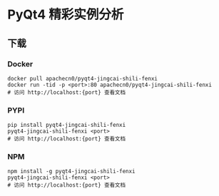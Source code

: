 # PyQt4 精彩实例分析

## 下载

### Docker

```
docker pull apachecn0/pyqt4-jingcai-shili-fenxi
docker run -tid -p <port>:80 apachecn0/pyqt4-jingcai-shili-fenxi
# 访问 http://localhost:{port} 查看文档
```

### PYPI

```
pip install pyqt4-jingcai-shili-fenxi
pyqt4-jingcai-shili-fenxi <port>
# 访问 http://localhost:{port} 查看文档
```

### NPM

```
npm install -g pyqt4-jingcai-shili-fenxi
pyqt4-jingcai-shili-fenxi <port>
# 访问 http://localhost:{port} 查看文档
```